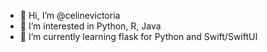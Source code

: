 - 👋 Hi, I’m @celinevictoria
- 👀 I’m interested in Python, R, Java
- 🌱 I’m currently learning flask for Python and Swift/SwiftUI


<!---
celinevictoria/celinevictoria is a ✨ special ✨ repository because its `README.md` (this file) appears on your GitHub profile.
You can click the Preview link to take a look at your changes.
--->
